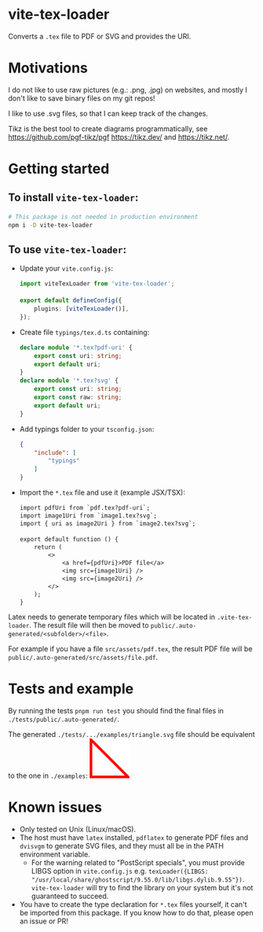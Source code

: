 # vite-tex-loader

Converts a `.tex` file to PDF or SVG and provides the URI.

# Motivations

I do not like to use raw pictures (e.g.: .png, .jpg) on websites, and mostly I
don't like to save binary files on my git repos!

I like to use .svg files, so that I can keep track of the changes.

Tikz is the best tool to create diagrams programmatically, see
https://github.com/pgf-tikz/pgf https://tikz.dev/ and https://tikz.net/.

# Getting started

## To install `vite-tex-loader`:

```bash
# This package is not needed in production environment
npm i -D vite-tex-loader
```

## To use `vite-tex-loader`:

- Update your `vite.config.js`:
  ```typescript
  import viteTexLoader from 'vite-tex-loader';

  export default defineConfig({
      plugins: [viteTexLoader()],
  });
  ```
- Create file `typings/tex.d.ts` containing:
  ```typescript
  declare module '*.tex?pdf-uri' {
      export const uri: string;
      export default uri;
  }
  declare module '*.tex?svg' {
      export const uri: string;
      export const raw: string;
      export default uri;
  }
  ```
- Add typings folder to your `tsconfig.json`:
  ```json
  {
      "include": [
          "typings"
      ]
  }
  ```
- Import the `*.tex` file and use it (example JSX/TSX):
  ```tsx
  import pdfUri from `pdf.tex?pdf-uri`;
  import image1Uri from `image1.tex?svg`;
  import { uri as image2Uri } from `image2.tex?svg`;

  export default function () {
      return (
          <>
              <a href={pdfUri}>PDF file</a>
              <img src={image1Uri} />
              <img src={image2Uri} />
          </>
      );
  }
  ```

Latex needs to generate temporary files which will be located in
`.vite-tex-loader`. The result file will then be moved to
`public/.auto-generated/<subfolder>/<file>`.

For example if you have a file `src/assets/pdf.tex`, the result PDF file will be
`public/.auto-generated/src/assets/file.pdf`.

# Tests and example

By running the tests `pnpm run test` you should find the final files in
`./tests/public/.auto-generated/`.

The generated `./tests/.../examples/triangle.svg` file should be equivalent to
the one in `./examples`:
![Triangle example](examples/triangle.svg?raw=true "Triangle example")

# Known issues

- Only tested on Unix (Linux/macOS).
- The host must have `latex` installed, `pdflatex` to generate PDF files and
  `dvisvgm` to generate SVG files, and they must all be in the PATH environment
  variable.
  - For the warning related to "PostScript specials", you must provide LIBGS
    option in `vite.config.js` e.g.
    `texLoader({LIBGS: "/usr/local/share/ghostscript/9.55.0/lib/libgs.dylib.9.55"})`.
    `vite-tex-loader` will try to find the library on your system but it's not
    guaranteed to succeed.
- You have to create the type declaration for `*.tex` files yourself, it can't
  be imported from this package. If you know how to do that, please open an
  issue or PR!
